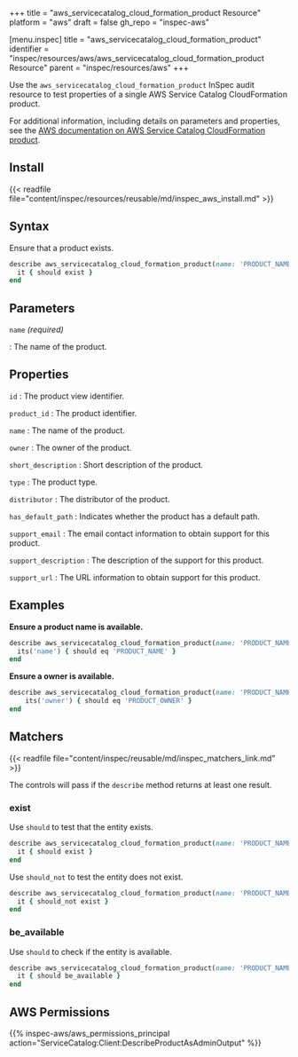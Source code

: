+++
title = "aws_servicecatalog_cloud_formation_product Resource"
platform = "aws"
draft = false
gh_repo = "inspec-aws"

[menu.inspec]
title = "aws_servicecatalog_cloud_formation_product"
identifier = "inspec/resources/aws/aws_servicecatalog_cloud_formation_product Resource"
parent = "inspec/resources/aws"
+++

Use the `aws_servicecatalog_cloud_formation_product` InSpec audit resource to test properties of a single AWS Service Catalog CloudFormation product.

For additional information, including details on parameters and properties, see the [AWS documentation on AWS Service Catalog CloudFormation product](https://docs.aws.amazon.com/AWSCloudFormation/latest/UserGuide/aws-resource-servicecatalog-cloudformationproduct.html).

## Install

{{< readfile file="content/inspec/resources/reusable/md/inspec_aws_install.md" >}}

## Syntax

Ensure that a product exists.

```ruby
describe aws_servicecatalog_cloud_formation_product(name: 'PRODUCT_NAME') do
  it { should exist }
end
```

## Parameters

`name` _(required)_

: The name of the product.

## Properties

`id`
: The product view identifier.

`product_id`
: The product identifier.

`name`
: The name of the product.

`owner`
: The owner of the product.

`short_description`
: Short description of the product.

`type`
: The product type.

`distributor`
: The distributor of the product.

`has_default_path`
: Indicates whether the product has a default path.

`support_email`
: The email contact information to obtain support for this product.

`support_description`
: The description of the support for this product.

`support_url`
: The URL information to obtain support for this product.

## Examples

**Ensure a product name is available.**

```ruby
describe aws_servicecatalog_cloud_formation_product(name: 'PRODUCT_NAME') do
  its('name') { should eq 'PRODUCT_NAME' }
end
```

**Ensure a owner is available.**

```ruby
describe aws_servicecatalog_cloud_formation_product(name: 'PRODUCT_NAME') do
    its('owner') { should eq 'PRODUCT_OWNER' }
end
```

## Matchers

{{< readfile file="content/inspec/reusable/md/inspec_matchers_link.md" >}}

The controls will pass if the `describe` method returns at least one result.

### exist

Use `should` to test that the entity exists.

```ruby
describe aws_servicecatalog_cloud_formation_product(name: 'PRODUCT_NAME') do
  it { should exist }
end
```

Use `should_not` to test the entity does not exist.

```ruby
describe aws_servicecatalog_cloud_formation_product(name: 'PRODUCT_NAME') do
  it { should_not exist }
end
```

### be_available

Use `should` to check if the entity is available.

```ruby
describe aws_servicecatalog_cloud_formation_product(name: 'PRODUCT_NAME') do
  it { should be_available }
end
```

## AWS Permissions

{{% inspec-aws/aws_permissions_principal action="ServiceCatalog:Client:DescribeProductAsAdminOutput" %}}
